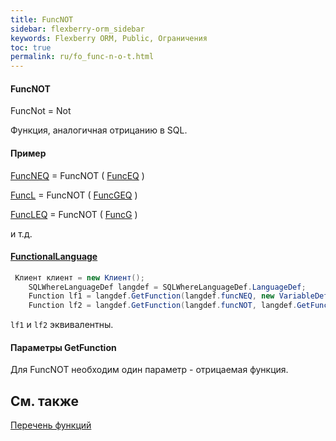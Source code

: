 ```yaml
---
title: FuncNOT
sidebar: flexberry-orm_sidebar
keywords: Flexberry ORM, Public, Ограничения
toc: true
permalink: ru/fo_func-n-o-t.html
---
```


#### FuncNOT

FuncNot = Not

Функция, аналогичная отрицанию в SQL.

#### Пример
[FuncNEQ](func-n-e-q.html) = FuncNOT ( [FuncEQ](func-e-q.html) )

[FuncL](compare-functions.html) = FuncNOT ( [FuncGEQ](compare-functions.html) )

[FuncLEQ](compare-functions.html) = FuncNOT ( [FuncG](compare-functions.html) )

и т.д.

#### [FunctionalLanguage](function-list.html)

```cs   
 Клиент клиент = new Клиент();
	SQLWhereLanguageDef langdef = SQLWhereLanguageDef.LanguageDef;
	Function lf1 = langdef.GetFunction(langdef.funcNEQ, new VariableDef(langdef.GuidType, "Клиент"), клиент.__PrimaryKey);
	Function lf2 = langdef.GetFunction(langdef.funcNOT, langdef.GetFunction(langdef.funcEQ, new VariableDef(langdef.GuidType, "Клиент"), клиент.__PrimaryKey);
```

`lf1` и `lf2` эквивалентны.


#### Параметры GetFunction
Для FuncNOT необходим один параметр - отрицаемая функция.

## См. также
[Перечень функций](function-list.html)


